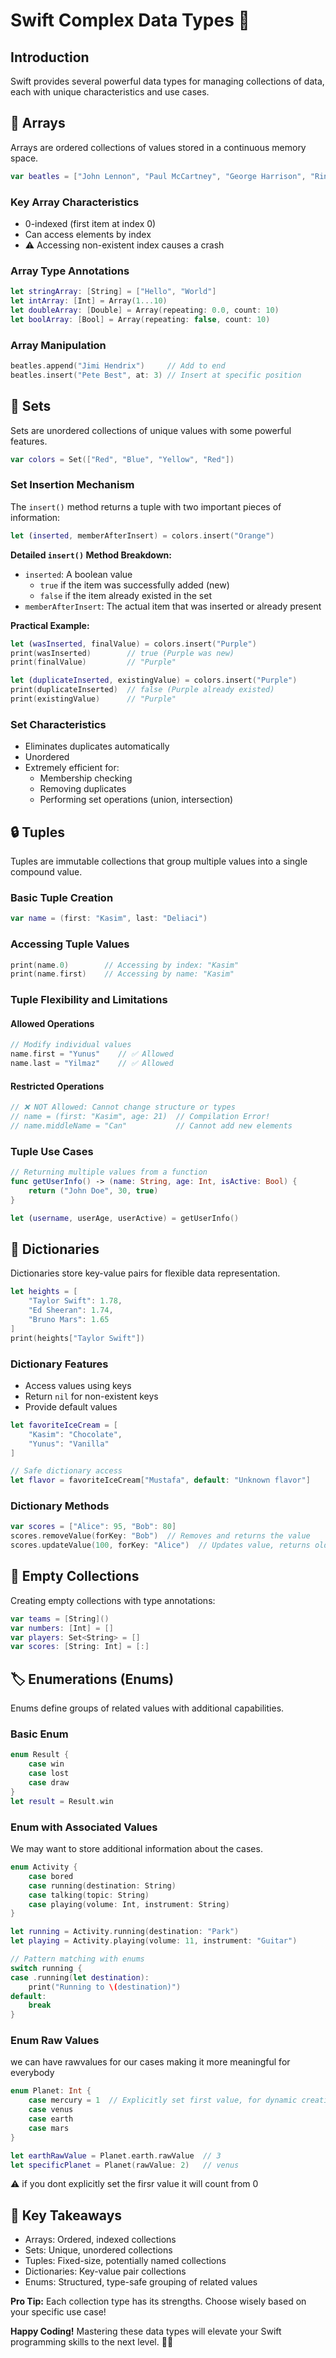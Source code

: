 # Swift Complex Data Types 🚀

## Introduction
Swift provides several powerful data types for managing collections of data, each with unique characteristics and use cases.

## 📝 Arrays
Arrays are ordered collections of values stored in a continuous memory space.

```swift
var beatles = ["John Lennon", "Paul McCartney", "George Harrison", "Ringo Starr"]
```

### Key Array Characteristics
- 0-indexed (first item at index 0)
- Can access elements by index
- ⚠️ Accessing non-existent index causes a crash

### Array Type Annotations
```swift
let stringArray: [String] = ["Hello", "World"]
let intArray: [Int] = Array(1...10)
let doubleArray: [Double] = Array(repeating: 0.0, count: 10)
let boolArray: [Bool] = Array(repeating: false, count: 10)
```

### Array Manipulation
```swift
beatles.append("Jimi Hendrix")     // Add to end
beatles.insert("Pete Best", at: 3) // Insert at specific position
```

## 🧰 Sets
Sets are unordered collections of unique values with some powerful features.

```swift
var colors = Set(["Red", "Blue", "Yellow", "Red"])
```

### Set Insertion Mechanism
The `insert()` method returns a tuple with two important pieces of information:

```swift
let (inserted, memberAfterInsert) = colors.insert("Orange")
```

**Detailed `insert()` Method Breakdown:**
- `inserted`: A boolean value 
  - `true` if the item was successfully added (new)
  - `false` if the item already existed in the set
- `memberAfterInsert`: The actual item that was inserted or already present

**Practical Example:**
```swift
let (wasInserted, finalValue) = colors.insert("Purple")
print(wasInserted)        // true (Purple was new)
print(finalValue)         // "Purple"

let (duplicateInserted, existingValue) = colors.insert("Purple")
print(duplicateInserted)  // false (Purple already existed)
print(existingValue)      // "Purple"
```

### Set Characteristics
- Eliminates duplicates automatically
- Unordered
- Extremely efficient for:
  - Membership checking
  - Removing duplicates
  - Performing set operations (union, intersection)

## 🔒 Tuples
Tuples are immutable collections that group multiple values into a single compound value.

### Basic Tuple Creation
```swift
var name = (first: "Kasim", last: "Deliaci")
```

### Accessing Tuple Values
```swift
print(name.0)        // Accessing by index: "Kasim"
print(name.first)    // Accessing by name: "Kasim"
```

### Tuple Flexibility and Limitations

#### Allowed Operations
```swift
// Modify individual values
name.first = "Yunus"    // ✅ Allowed
name.last = "Yilmaz"    // ✅ Allowed
```

#### Restricted Operations
```swift
// ❌ NOT Allowed: Cannot change structure or types
// name = (first: "Kasim", age: 21)  // Compilation Error!
// name.middleName = "Can"           // Cannot add new elements
```

### Tuple Use Cases
```swift
// Returning multiple values from a function
func getUserInfo() -> (name: String, age: Int, isActive: Bool) {
    return ("John Doe", 30, true)
}

let (username, userAge, userActive) = getUserInfo()
```

## 📖 Dictionaries
Dictionaries store key-value pairs for flexible data representation.

```swift
let heights = [
    "Taylor Swift": 1.78,
    "Ed Sheeran": 1.74,
    "Bruno Mars": 1.65
]
print(heights["Taylor Swift"])
```

### Dictionary Features
- Access values using keys
- Return `nil` for non-existent keys
- Provide default values

```swift
let favoriteIceCream = [
    "Kasim": "Chocolate",
    "Yunus": "Vanilla"
]

// Safe dictionary access
let flavor = favoriteIceCream["Mustafa", default: "Unknown flavor"]
```

### Dictionary Methods
```swift
var scores = ["Alice": 95, "Bob": 80]
scores.removeValue(forKey: "Bob")  // Removes and returns the value
scores.updateValue(100, forKey: "Alice")  // Updates value, returns old value
```

## 🌈 Empty Collections
Creating empty collections with type annotations:

```swift
var teams = [String]()
var numbers: [Int] = []
var players: Set<String> = []
var scores: [String: Int] = [:]
```

## 🏷️ Enumerations (Enums)
Enums define groups of related values with additional capabilities.

### Basic Enum
```swift
enum Result {
    case win
    case lost
    case draw
}
let result = Result.win
```

### Enum with Associated Values
We may want to store additional information about the cases.
```swift
enum Activity {
    case bored
    case running(destination: String)
    case talking(topic: String)
    case playing(volume: Int, instrument: String)
}

let running = Activity.running(destination: "Park")
let playing = Activity.playing(volume: 11, instrument: "Guitar")

// Pattern matching with enums
switch running {
case .running(let destination):
    print("Running to \(destination)")
default:
    break
}
```

### Enum Raw Values
we can have rawvalues for our cases making it more meaningful for everybody
```swift
enum Planet: Int {
    case mercury = 1  // Explicitly set first value, for dynamic creation
    case venus
    case earth
    case mars
}

let earthRawValue = Planet.earth.rawValue  // 3
let specificPlanet = Planet(rawValue: 2)   // venus
```
⚠️ if you dont explicitly set the firsr value it will count from 0

## 🚀 Key Takeaways
- Arrays: Ordered, indexed collections
- Sets: Unique, unordered collections
- Tuples: Fixed-size, potentially named collections
- Dictionaries: Key-value pair collections
- Enums: Structured, type-safe grouping of related values

**Pro Tip:** Each collection type has its strengths. Choose wisely based on your specific use case!

**Happy Coding!** Mastering these data types will elevate your Swift programming skills to the next level. 🍏📱
